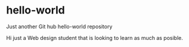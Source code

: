 # hello-world
Just another Git hub hello-world repository

Hi just a Web design student that is looking to learn as much as posible.
